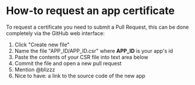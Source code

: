 # How-to request an app certificate

To request a certificate you need to submit a Pull Request, this can be done completely via the GitHub web interface:

1. Click "Create new file"
2. Name the file "APP_ID/APP_ID.csr" where **APP_ID** is your app's id
3. Paste the contents of your CSR file into text area below
3. Commit the file and open a new pull request
4. Mention @blizzz
5. Nice to have: a link to the source code of the new app
